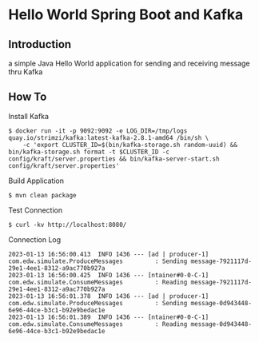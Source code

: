 # Hello World Spring Boot and Kafka

## Introduction
a simple Java Hello World application for sending and receiving message thru Kafka

## How To
Install Kafka
```
$ docker run -it -p 9092:9092 -e LOG_DIR=/tmp/logs quay.io/strimzi/kafka:latest-kafka-2.8.1-amd64 /bin/sh \
    -c 'export CLUSTER_ID=$(bin/kafka-storage.sh random-uuid) && bin/kafka-storage.sh format -t $CLUSTER_ID -c config/kraft/server.properties && bin/kafka-server-start.sh config/kraft/server.properties'
```

Build Application
```
$ mvn clean package
```

Test Connection
```
$ curl -kv http://localhost:8080/
```

Connection Log
```
2023-01-13 16:56:00.413  INFO 1436 --- [ad | producer-1] com.edw.simulate.ProduceMessages         : Sending message-7921117d-29e1-4ee1-8312-a9ac770b927a 
2023-01-13 16:56:00.425  INFO 1436 --- [ntainer#0-0-C-1] com.edw.simulate.ConsumeMessages         : Reading message-7921117d-29e1-4ee1-8312-a9ac770b927a 
2023-01-13 16:56:01.378  INFO 1436 --- [ad | producer-1] com.edw.simulate.ProduceMessages         : Sending message-0d943448-6e96-44ce-b3c1-b92e9bedac1e 
2023-01-13 16:56:01.389  INFO 1436 --- [ntainer#0-0-C-1] com.edw.simulate.ConsumeMessages         : Reading message-0d943448-6e96-44ce-b3c1-b92e9bedac1e
```